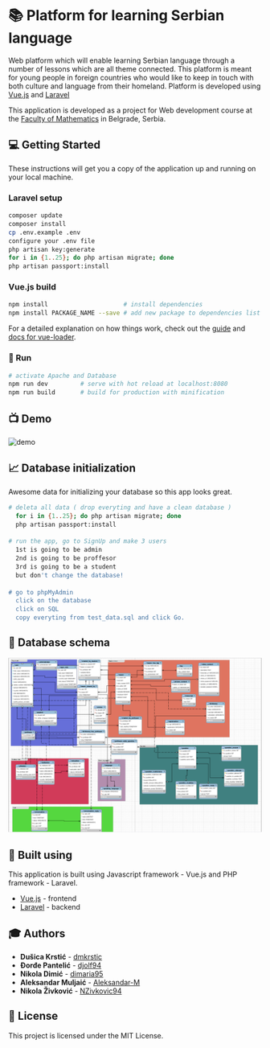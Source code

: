 # :books: Platform for learning Serbian language
Web platform which will enable learning Serbian language through a number of lessons which are all theme connected. This platform is meant for young people in foreign countries who would like to keep in touch with both culture and language from their homeland. Platform is developed using [Vue.js](https://vuejs.org/) and [Laravel](https://laravel.com/)


This application is developed as a project for Web development course at the [Faculty of Mathematics](http://www.matf.bg.ac.rs/eng/) in Belgrade, Serbia.

## :computer: Getting Started

These instructions will get you a copy of the application up and running on your local machine. 
### Laravel setup
``` bash
composer update  
composer install  
cp .env.example .env  
configure your .env file
php artisan key:generate  
for i in {1..25}; do php artisan migrate; done
php artisan passport:install  
```

### Vue.js build
``` bash
npm install						# install dependencies
npm install PACKAGE_NAME --save	# add new package to dependencies list (you should repeat npm install after that)
```
For a detailed explanation on how things work, check out the [guide](http://vuejs-templates.github.io/webpack/) and [docs for vue-loader](http://vuejs.github.io/vue-loader).

### :rocket: Run
``` bash
# activate Apache and Database
npm run dev			# serve with hot reload at localhost:8080
npm run build		# build for production with minification
```

## :tv: Demo
![demo](https://github.com/NZivkovic94/PVEB17_Platform_for_learning_Serbian/blob/master/assets/Demo.gif)

## :chart_with_upwards_trend: Database initialization
Awesome data for initializing your database so this app looks great.

``` bash
# deleta all data ( drop everyting and have a clean database )   
  for i in {1..25}; do php artisan migrate; done
  php artisan passport:install  

# run the app, go to SignUp and make 3 users
  1st is going to be admin
  2nd is going to be proffesor 
  3rd is going to be a student
  but don't change the database!

# go to phpMyAdmin
  click on the database
  click on SQL
  copy everyting from test_data.sql and click Go.

```

## :floppy_disk: Database schema
![schema](assets/database_schema.png)


## :wrench: Built using
This application is built using Javascript framework - Vue.js and PHP framework - Laravel.
* [Vue.js](https://vuejs.org/) -  frontend
* [Laravel](https://laravel.com/) - backend

## :mortar_board: Authors

* **Dušica Krstić** 	-  [dmkrstic](https://github.com/dmkrstic)
* **Đorđe Pantelić** -  [djolf94](https://github.com/djolf94)
* **Nikola Dimić** -  [dimaria95](https://github.com/dimaria95/)
* **Aleksandar Muljaić** -  [Aleksandar-M](https://github.com/Aleksandar-M)
* **Nikola Živković** -  [NZivkovic94](https://github.com/NZivkovic94)

## :book: License

This project is licensed under the MIT License.
 
